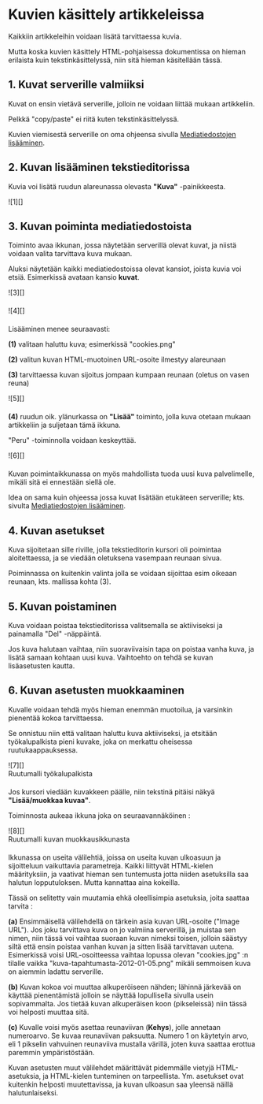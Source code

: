 # Kuvien käsittely artikkeleissa

Kaikkiin artikkeleihin voidaan lisätä tarvittaessa kuvia.

Mutta koska kuvien käsittely HTML-pohjaisessa dokumentissa on hieman erilaista kuin tekstinkäsittelyssä,
niin sitä hieman käsitellään tässä.


## 1. Kuvat serverille valmiiksi

Kuvat on ensin vietävä serverille, jolloin ne voidaan liittää mukaan artikkeliin.

Pelkkä "copy/paste" ei riitä kuten tekstinkäsittelyssä.

Kuvien viemisestä serverille on oma ohjeensa sivulla [Mediatiedostojen lisääminen][21].


## 2. Kuvan lisääminen tekstieditorissa

Kuvia voi lisätä ruudun alareunassa olevasta __"Kuva"__ -painikkeesta.

<figure class="fig-n" style="margin:0 0 20px 0">
![1][]
</figure>


## 3. Kuvan poiminta mediatiedostoista

Toiminto avaa ikkunan, jossa näytetään serverillä olevat kuvat, ja niistä voidaan valita tarvittava kuva mukaan.

Aluksi näytetään kaikki mediatiedostoissa olevat kansiot, joista kuvia voi etsiä.
Esimerkissä avataan kansio __kuvat__.

<figure class="fig-n border" style="margin:0 0 20px 0">
![3][]
</figure>

<figure class="fig-n border" style="margin:0 0 20px 0">
![4][]
</figure>


Lisääminen menee seuraavasti:

__(1)__ valitaan haluttu kuva; esimerkissä "cookies.png"

__(2)__ valitun kuvan HTML-muotoinen URL-osoite ilmestyy alareunaan

__(3)__ tarvittaessa kuvan sijoitus jompaan kumpaan reunaan (oletus on vasen reuna)

<figure class="fig-n border" style="margin:0 0 20px 0">
![5][]
</figure>

__(4)__ ruudun oik. ylänurkassa on __"Lisää"__ toiminto, jolla kuva otetaan mukaan artikkeliin ja suljetaan tämä ikkuna.

"Peru" -toiminnolla voidaan keskeyttää.


<figure class="fig-n border" style="margin:0 0 20px 0">
![6][]
</figure>


Kuvan poimintaikkunassa on myös mahdollista tuoda uusi kuva palvelimelle, mikäli sitä ei ennestään siellä ole.

Idea on sama kuin ohjeessa jossa kuvat lisätään etukäteen serverille;
kts. sivulta [Mediatiedostojen lisääminen][21].


## 4. Kuvan asetukset

Kuva sijoitetaan sille riville, jolla tekstieditorin kursori oli poimintaa aloitettaessa,
ja se viedään oletuksena vasempaan reunaan sivua.

Poiminnassa on kuitenkin valinta jolla se voidaan sijoittaa esim oikeaan reunaan, kts. mallissa kohta (3).



## 5. Kuvan poistaminen

Kuva voidaan poistaa tekstieditorissa valitsemalla se aktiiviseksi ja painamalla "Del" -näppäintä.

Jos kuva halutaan vaihtaa, niin suoraviivaisin tapa on poistaa vanha kuva, ja lisätä samaan kohtaan uusi kuva.
Vaihtoehto on tehdä se kuvan lisäasetusten kautta.


## 6. Kuvan asetusten muokkaaminen

Kuvalle voidaan tehdä myös hieman enemmän muotoilua, ja varsinkin pienentää kokoa tarvittaessa.

Se onnistuu niin että valitaan haluttu kuva aktiiviseksi, ja etsitään työkalupalkista pieni kuvake,
joka on merkattu oheisessa ruutukaappauksessa.

<figure class="fig-n border" style="margin:0 0 20px 0">
![7][]
<figcaption>Ruutumalli työkalupalkista</figcaption>
</figure>

Jos kursori viedään kuvakkeen päälle, niin tekstinä pitäisi näkyä __"Lisää/muokkaa kuvaa"__.

Toiminnosta aukeaa ikkuna joka on seuraavannäköinen :

<figure class="fig-n border" style="margin:0 0 20px 0">
![8][]
<figcaption>Ruutumalli kuvan muokkausikkunasta</figcaption>
</figure>


Ikkunassa on useita välilehtiä, joissa on useita kuvan ulkoasuun ja sijoitteluun vaikuttavia parametreja.
Kaikki liittyvät HTML-kielen määrityksiin, ja vaativat hieman sen tuntemusta jotta niiden asetuksilla
saa halutun lopputuloksen. Mutta kannattaa aina kokeilla.

Tässä on selitetty vain muutamia ehkä oleellisimpia asetuksia, joita saattaa tarvita :

__(a)__ Ensimmäisellä välilehdellä on tärkein asia kuvan URL-osoite ("Image URL").
Jos joku tarvittava kuva on jo valmiina serverillä, ja muistaa sen nimen, niin tässä voi vaihtaa suoraan
kuvan nimeksi toisen, jolloin säästyy siltä että ensin poistaa vanhan kuvan ja sitten lisää tarvittavan uutena.
Esimerkissä voisi URL-osoitteessa vaihtaa lopussa olevan "cookies.jpg" :n tilalle vaikka
"kuva-tapahtumasta-2012-01-05.png" mikäli semmoisen kuva on aiemmin ladattu serverille.

__(b)__ Kuvan kokoa voi muuttaa alkuperöiseen nähden; lähinnä järkevää on käyttää pienentämistä
jolloin se näyttää lopullisella sivulla usein sopivammalta. Jos tietää kuvan alkuperäisen koon (pikseleissä)
niin tässä voi helposti muuttaa sitä.

__(c)__ Kuvalle voisi myös asettaa reunaviivan (__Kehys__), jolle annetaan numeroarvo.
Se kuvaa reunaviivan paksuutta. Numero 1 on käytetyin arvo, eli 1 pikselin vahvuinen reunaviiva mustalla värillä,
joten kuva saattaa erottua paremmin ympäristöstään.


Kuvan asetusten muut välilehdet määrittävät pidemmälle vietyjä HTML-asetuksia,
ja HTML-kielen tunteminen on tarpeellista. Ym. asetukset ovat kuitenkin helposti muutettavissa,
ja kuvan ulkoasun saa yleensä näillä halutunlaiseksi.



[1]: kuvat/kuva32.png "Ruutumalli"
[3]: kuvat/kuva76.png "Ruutumalli"
[4]: kuvat/kuva77.png "Ruutumalli"
[5]: kuvat/kuva47.png "Ruutumalli"
[6]: kuvat/kuva48.png "Ruutumalli"
[7]: kuvat/kuva49.png "Ruutumalli"
[8]: kuvat/kuva50.png "Ruutumalli"
[21]: pages/mediatiedostot.md

